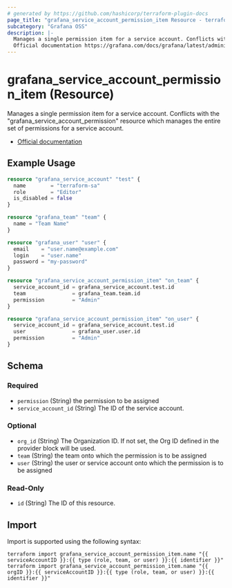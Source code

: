 ```yaml
---
# generated by https://github.com/hashicorp/terraform-plugin-docs
page_title: "grafana_service_account_permission_item Resource - terraform-provider-grafana"
subcategory: "Grafana OSS"
description: |-
  Manages a single permission item for a service account. Conflicts with the "grafana_service_account_permission" resource which manages the entire set of permissions for a service account.
  Official documentation https://grafana.com/docs/grafana/latest/administration/service-accounts/#manage-users-and-teams-permissions-for-a-service-account-in-grafana
---
```


# grafana_service_account_permission_item (Resource)

Manages a single permission item for a service account. Conflicts with the "grafana_service_account_permission" resource which manages the entire set of permissions for a service account.
* [Official documentation](https://grafana.com/docs/grafana/latest/administration/service-accounts/#manage-users-and-teams-permissions-for-a-service-account-in-grafana)

## Example Usage

```terraform
resource "grafana_service_account" "test" {
  name        = "terraform-sa"
  role        = "Editor"
  is_disabled = false
}

resource "grafana_team" "team" {
  name = "Team Name"
}

resource "grafana_user" "user" {
  email    = "user.name@example.com"
  login    = "user.name"
  password = "my-password"
}

resource "grafana_service_account_permission_item" "on_team" {
  service_account_id = grafana_service_account.test.id
  team               = grafana_team.team.id
  permission         = "Admin"
}

resource "grafana_service_account_permission_item" "on_user" {
  service_account_id = grafana_service_account.test.id
  user               = grafana_user.user.id
  permission         = "Admin"
}
```

<!-- schema generated by tfplugindocs -->
## Schema

### Required

- `permission` (String) the permission to be assigned
- `service_account_id` (String) The ID of the service account.

### Optional

- `org_id` (String) The Organization ID. If not set, the Org ID defined in the provider block will be used.
- `team` (String) the team onto which the permission is to be assigned
- `user` (String) the user or service account onto which the permission is to be assigned

### Read-Only

- `id` (String) The ID of this resource.

## Import

Import is supported using the following syntax:

```shell
terraform import grafana_service_account_permission_item.name "{{ serviceAccountID }}:{{ type (role, team, or user) }}:{{ identifier }}"
terraform import grafana_service_account_permission_item.name "{{ orgID }}:{{ serviceAccountID }}:{{ type (role, team, or user) }}:{{ identifier }}"
```
